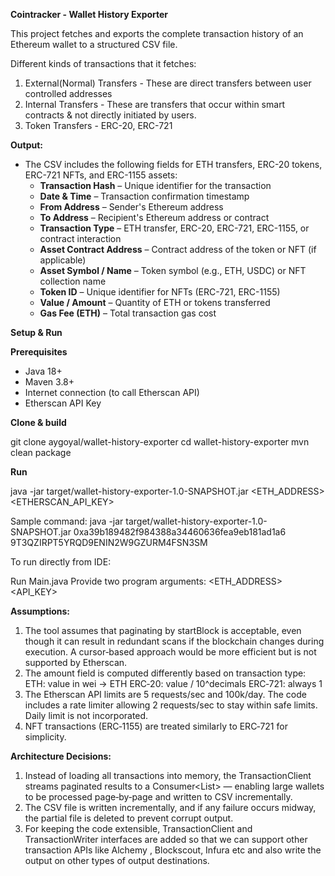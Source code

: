**Cointracker - Wallet History Exporter**

This project fetches and exports the complete transaction history of an Ethereum wallet to a structured CSV file.

Different kinds of transactions that it fetches:
1. External(Normal) Transfers - These are direct transfers between user controlled addresses
2. Internal Transfers - These are transfers that occur within smart contracts & not directly initiated by users.  
3. Token Transfers - ERC-20, ERC-721

**Output:**

- The CSV includes the following fields for ETH transfers, ERC-20 tokens, ERC-721 NFTs, and ERC-1155 assets:
    - **Transaction Hash** – Unique identifier for the transaction
    - **Date & Time** – Transaction confirmation timestamp
    - **From Address** – Sender's Ethereum address
    - **To Address** – Recipient's Ethereum address or contract
    - **Transaction Type** – ETH transfer, ERC-20, ERC-721, ERC-1155, or contract interaction
    - **Asset Contract Address** – Contract address of the token or NFT (if applicable)
    - **Asset Symbol / Name** – Token symbol (e.g., ETH, USDC) or NFT collection name
    - **Token ID** – Unique identifier for NFTs (ERC-721, ERC-1155)
    - **Value / Amount** – Quantity of ETH or tokens transferred
    - **Gas Fee (ETH)** – Total transaction gas cost

**Setup & Run**

**Prerequisites**
- Java 18+
- Maven 3.8+
- Internet connection (to call Etherscan API)
- Etherscan API Key

**Clone & build**

git clone aygoyal/wallet-history-exporter
cd wallet-history-exporter
mvn clean package

**Run**

java -jar target/wallet-history-exporter-1.0-SNAPSHOT.jar <ETH_ADDRESS> <ETHERSCAN_API_KEY>

Sample command:  java -jar target/wallet-history-exporter-1.0-SNAPSHOT.jar 0xa39b189482f984388a34460636fea9eb181ad1a6 9T3QZIRPT5YRQD9ENIN2W9GZURM4FSN3SM

To run directly from IDE:

Run Main.java
Provide two program arguments: <ETH_ADDRESS> <API_KEY>

**Assumptions:**

1. The tool assumes that paginating by startBlock is acceptable, even though it can result in redundant scans if the blockchain changes during execution. A cursor‑based approach would be more efficient but is not supported by Etherscan.
2. The amount field is computed differently based on transaction type:
      ETH: value in wei → ETH
      ERC‑20: value / 10^decimals
      ERC‑721: always 1
3. The Etherscan API limits are 5 requests/sec and 100k/day. The code includes a rate limiter allowing 2 requests/sec to stay within safe limits.
    Daily limit is not incorporated.
4. NFT transactions (ERC‑1155) are treated similarly to ERC‑721 for simplicity.

**Architecture Decisions:**

1. Instead of loading all transactions into memory, the TransactionClient streams paginated results to a Consumer<List<Transaction>> — enabling large wallets to be processed page‑by‑page and written to CSV incrementally.
2. The CSV file is written incrementally, and if any failure occurs midway, the partial file is deleted to prevent corrupt output.
3. For keeping the code extensible, TransactionClient and TransactionWriter interfaces are added so that we can support other transaction APIs like Alchemy , Blockscout, Infura etc and also write the output on other types of output destinations.
